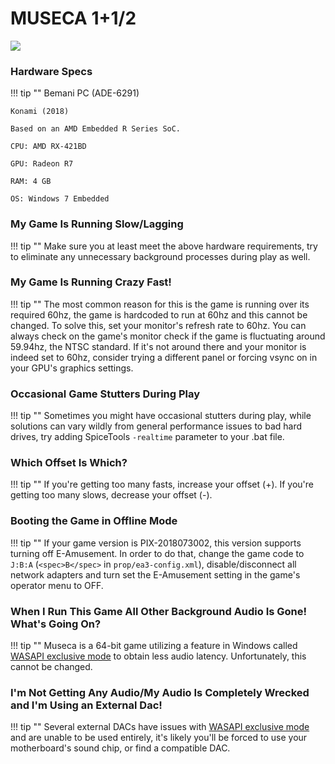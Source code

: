 # MUSECA 1+1/2
<img class="header-logo" src="/img/bemani/museca/1plushalf/logo.png">

### Hardware Specs

!!! tip ""
	Bemani PC (ADE-6291)

	Konami (2018)

	Based on an AMD Embedded R Series SoC.

	CPU: AMD RX-421BD

	GPU: Radeon R7

	RAM: 4 GB

	OS: Windows 7 Embedded 

### My Game Is Running Slow/Lagging

!!! tip ""
	Make sure you at least meet the above hardware requirements, try to eliminate any unnecessary background processes during play as well.

### My Game Is Running Crazy Fast!

!!! tip ""
	The most common reason for this is the game is running over its required 60hz, the game is hardcoded to run at 60hz and this cannot be changed. To solve this, set your monitor's refresh rate to 60hz. You can always check on the game's monitor check if the game is fluctuating around 59.94hz, the NTSC standard. If it's not around there and your monitor is indeed set to 60hz, consider trying a different panel or forcing vsync on in your GPU's graphics settings.

### Occasional Game Stutters During Play

!!! tip ""
	Sometimes you might have occasional stutters during play, while solutions can vary wildly from general performance issues to bad hard drives, try adding SpiceTools `-realtime` parameter to your .bat file.

### Which Offset Is Which?

!!! tip ""
	If you're getting too many fasts, increase your offset (+). If you're getting too many slows, decrease your offset (-).

### Booting the Game in Offline Mode

!!! tip ""
	If your game version is PIX-2018073002, this version supports turning off E-Amusement. In order to do that, change the game code to `J:B:A` (`<spec>B</spec>` in `prop/ea3-config.xml`), disable/disconnect all network adapters and turn set the E-Amusement setting in the game's operator menu to OFF.

### When I Run This Game All Other Background Audio Is Gone! What's Going On?

!!! tip ""
	Museca is a 64-bit game utilizing a feature in Windows called [WASAPI exclusive mode](https://docs.microsoft.com/en-us/windows/win32/coreaudio/exclusive-mode-streams) to obtain less audio latency. Unfortunately, this cannot be changed.

### I'm Not Getting Any Audio/My Audio Is Completely Wrecked and I'm Using an External Dac!

!!! tip ""
	Several external DACs have issues with [WASAPI exclusive mode](https://docs.microsoft.com/en-us/windows/win32/coreaudio/exclusive-mode-streams) and are unable to be used entirely, it's likely you'll be forced to use your motherboard's sound chip, or find a compatible DAC.